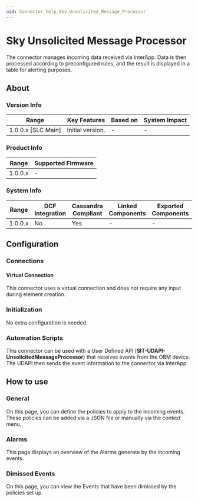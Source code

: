 ```yaml
---
uid: Connector_help_Sky_Unsolicited_Message_Processor
---
```


# Sky Unsolicited Message Processor

The connector manages incoming data received via InterApp. Data is then processed according to preconfigured rules, and the result is displayed in a table for alerting purposes.

## About

### Version Info

| Range              | Key Features     | Based on    | System Impact |
|--------------------|------------------|-------------|---------------|
| 1.0.0.x [SLC Main] | Initial version. | -           | -             |

### Product Info

| Range     | Supported Firmware |
|-----------|--------------------|
| 1.0.0.x   | -                  |

### System Info

| Range     | DCF Integration | Cassandra Compliant| Linked Components | Exported Components |
|-----------|-----------------|--------------------|-------------------|---------------------|
| 1.0.0.x   | No              | Yes                | -                 | -                   |

## Configuration

### Connections

#### Virtual Connection

This connector uses a virtual connection and does not require any input during element creation.

### Initialization

No extra configuration is needed.

### Automation Scripts

This connector can be used with a User Defined API (**SIT-UDAPI-UnsolicitedMessageProcessor**) that receives events from the OBM device. The UDAPI then sends the event information to the connector via InterApp.

## How to use

### General

On this page, you can define the policies to apply to the incoming events. These policies can be added via a JSON file or manually via the context menu.

### Alarms

This page displays an overview of the Alarms generate by the incoming events.

### Dimissed Events

On this page, you can view the Events that have been dimissed by the policies set up.

